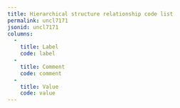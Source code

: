 ```yaml
---
title: Hierarchical structure relationship code list
permalink: uncl7171
jsonid: uncl7171
columns:
  - 
    title: Label
    code: label
  - 
    title: Comment
    code: comment
  - 
    title: Value
    code: value
---
```

